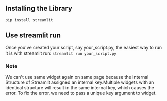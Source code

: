 ## Installing the Library
`pip install streamlit`
## Use streamlit run
Once you've created your script, say your_script.py, the easiest way to run it is with streamlit run:
`streamlit run your_script.py`
### Note
We can't use same widget again on same page because the Internal Structure of Streamlit
assigned an internal key.Multiple widgets with an identical structure will result in the same internal key, which causes the error. To fix the error, we need to pass a unique key argument to widget.